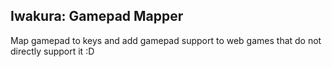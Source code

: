 ## Iwakura: Gamepad Mapper

Map gamepad to keys and add gamepad support to web games that do not directly support it :D
